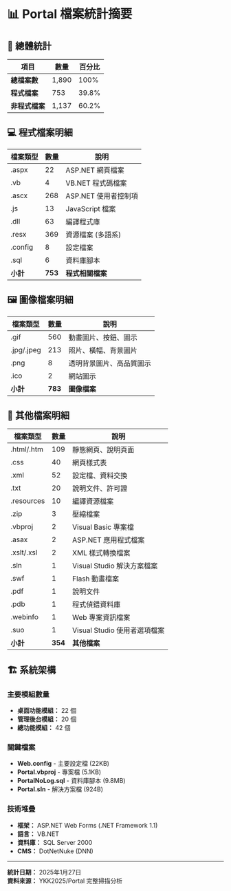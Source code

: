 # 📊 Portal 檔案統計摘要

## 🔢 總體統計

| 項目 | 數量 | 百分比 |
|------|------|--------|
| **總檔案數** | 1,890 | 100% |
| **程式檔案** | 753 | 39.8% |
| **非程式檔案** | 1,137 | 60.2% |

## 💻 程式檔案明細

| 檔案類型 | 數量 | 說明 |
|---------|------|------|
| .aspx | 22 | ASP.NET 網頁檔案 |
| .vb | 4 | VB.NET 程式碼檔案 |
| .ascx | 268 | ASP.NET 使用者控制項 |
| .js | 13 | JavaScript 檔案 |
| .dll | 63 | 編譯程式庫 |
| .resx | 369 | 資源檔案 (多語系) |
| .config | 8 | 設定檔案 |
| .sql | 6 | 資料庫腳本 |
| **小計** | **753** | **程式相關檔案** |

## 🖼️ 圖像檔案明細

| 檔案類型 | 數量 | 說明 |
|---------|------|------|
| .gif | 560 | 動畫圖片、按鈕、圖示 |
| .jpg/.jpeg | 213 | 照片、橫幅、背景圖片 |
| .png | 8 | 透明背景圖片、高品質圖示 |
| .ico | 2 | 網站圖示 |
| **小計** | **783** | **圖像檔案** |

## 📄 其他檔案明細

| 檔案類型 | 數量 | 說明 |
|---------|------|------|
| .html/.htm | 109 | 靜態網頁、說明頁面 |
| .css | 40 | 網頁樣式表 |
| .xml | 52 | 設定檔、資料交換 |
| .txt | 20 | 說明文件、許可證 |
| .resources | 10 | 編譯資源檔案 |
| .zip | 3 | 壓縮檔案 |
| .vbproj | 2 | Visual Basic 專案檔 |
| .asax | 2 | ASP.NET 應用程式檔案 |
| .xslt/.xsl | 2 | XML 樣式轉換檔案 |
| .sln | 1 | Visual Studio 解決方案檔案 |
| .swf | 1 | Flash 動畫檔案 |
| .pdf | 1 | 說明文件 |
| .pdb | 1 | 程式偵錯資料庫 |
| .webinfo | 1 | Web 專案資訊檔案 |
| .suo | 1 | Visual Studio 使用者選項檔案 |
| **小計** | **354** | **其他檔案** |

## 🏗️ 系統架構

### 主要模組數量
- **桌面功能模組：** 22 個
- **管理後台模組：** 20 個
- **總功能模組：** 42 個

### 關鍵檔案
- **Web.config** - 主要設定檔 (22KB)
- **Portal.vbproj** - 專案檔 (5.1KB)
- **PortalNoLog.sql** - 資料庫腳本 (9.8MB)
- **Portal.sln** - 解決方案檔 (924B)

### 技術堆疊
- **框架：** ASP.NET Web Forms (.NET Framework 1.1)
- **語言：** VB.NET
- **資料庫：** SQL Server 2000
- **CMS：** DotNetNuke (DNN)

---

**統計日期：** 2025年1月27日  
**資料來源：** YKK2025/Portal 完整掃描分析 